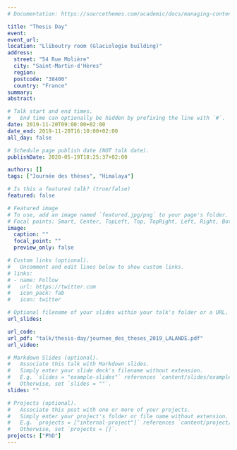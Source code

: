 ```yaml
---
# Documentation: https://sourcethemes.com/academic/docs/managing-content/

title: "Thesis Day"
event:
event_url:
location: "Lliboutry room (Glaciologie building)"
address:
  street: "54 Rue Molière"
  city: "Saint-Martin-d'Hères"
  region:
  postcode: "38400"
  country: "France"
summary:
abstract:

# Talk start and end times.
#   End time can optionally be hidden by prefixing the line with `#`.
date: 2019-11-20T09:00:00+02:00
date_end: 2019-11-20T16:10:00+02:00
all_day: false

# Schedule page publish date (NOT talk date).
publishDate: 2020-05-19T18:25:37+02:00

authors: []
tags: ["Journée des thèses", "Himalaya"]

# Is this a featured talk? (true/false)
featured: false

# Featured image
# To use, add an image named `featured.jpg/png` to your page's folder.
# Focal points: Smart, Center, TopLeft, Top, TopRight, Left, Right, BottomLeft, Bottom, BottomRight.
image:
  caption: ""
  focal_point: ""
  preview_only: false

# Custom links (optional).
#   Uncomment and edit lines below to show custom links.
# links:
# - name: Follow
#   url: https://twitter.com
#   icon_pack: fab
#   icon: twitter

# Optional filename of your slides within your talk's folder or a URL.
url_slides:

url_code:
url_pdf: "talk/thesis-day/journee_des_theses_2019_LALANDE.pdf"
url_video:

# Markdown Slides (optional).
#   Associate this talk with Markdown slides.
#   Simply enter your slide deck's filename without extension.
#   E.g. `slides = "example-slides"` references `content/slides/example-slides.md`.
#   Otherwise, set `slides = ""`.
slides: ""

# Projects (optional).
#   Associate this post with one or more of your projects.
#   Simply enter your project's folder or file name without extension.
#   E.g. `projects = ["internal-project"]` references `content/project/deep-learning/index.md`.
#   Otherwise, set `projects = []`.
projects: ["PhD"]
---
```

